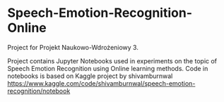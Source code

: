# Speech-Emotion-Recognition-Online
Project for Projekt Naukowo-Wdrożeniowy 3. 

Project contains Jupyter Notebooks used in experiments on the topic of Speech Emotion Recognition using Online learning methods.
Code in notebooks is based on Kaggle project by shivamburnwal <https://www.kaggle.com/code/shivamburnwal/speech-emotion-recognition/notebook>
